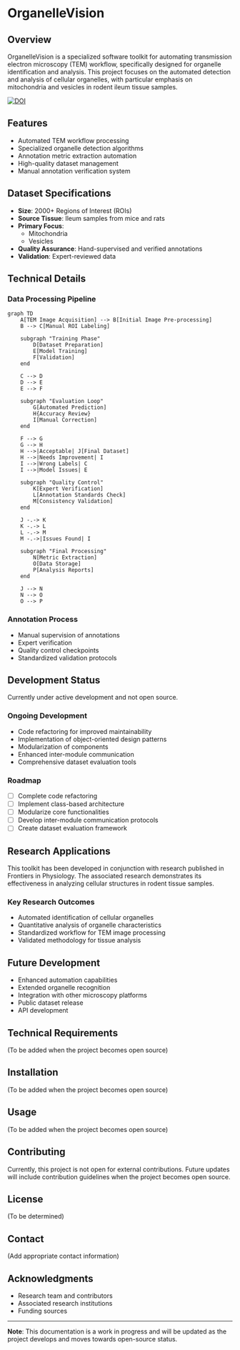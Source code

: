 # OrganelleVision

## Overview
OrganelleVision is a specialized software toolkit for automating transmission electron microscopy (TEM) workflow, specifically designed for organelle identification and analysis. This project focuses on the automated detection and analysis of cellular organelles, with particular emphasis on mitochondria and vesicles in rodent ileum tissue samples.

[![DOI](https://img.shields.io/badge/DOI-10.3389%2Ffphys.2023.1173636-blue)](https://www.frontiersin.org/articles/10.3389/fphys.2023.1173636/)

## Features
- Automated TEM workflow processing
- Specialized organelle detection algorithms
- Annotation metric extraction automation
- High-quality dataset management
- Manual annotation verification system

## Dataset Specifications
- **Size**: 2000+ Regions of Interest (ROIs)
- **Source Tissue**: Ileum samples from mice and rats
- **Primary Focus**: 
  - Mitochondria
  - Vesicles
- **Quality Assurance**: Hand-supervised and verified annotations
- **Validation**: Expert-reviewed data

## Technical Details

### Data Processing Pipeline

```mermaid
graph TD
    A[TEM Image Acquisition] --> B[Initial Image Pre-processing]
    B --> C[Manual ROI Labeling]
    
    subgraph "Training Phase"
        D[Dataset Preparation]
        E[Model Training]
        F[Validation]
    end
    
    C --> D
    D --> E
    E --> F
    
    subgraph "Evaluation Loop"
        G[Automated Prediction]
        H{Accuracy Review}
        I[Manual Correction]
    end
    
    F --> G
    G --> H
    H -->|Acceptable| J[Final Dataset]
    H -->|Needs Improvement| I
    I -->|Wrong Labels| C
    I -->|Model Issues| E
    
    subgraph "Quality Control"
        K[Expert Verification]
        L[Annotation Standards Check]
        M[Consistency Validation]
    end
    
    J -.-> K
    K -.-> L
    L -.-> M
    M -.->|Issues Found| I
    
    subgraph "Final Processing"
        N[Metric Extraction]
        O[Data Storage]
        P[Analysis Reports]
    end
    
    J --> N
    N --> O
    O --> P

``` 

### Annotation Process
- Manual supervision of annotations
- Expert verification
- Quality control checkpoints
- Standardized validation protocols

## Development Status
Currently under active development and not open source.

### Ongoing Development
- Code refactoring for improved maintainability
- Implementation of object-oriented design patterns
- Modularization of components
- Enhanced inter-module communication
- Comprehensive dataset evaluation tools

### Roadmap
- [ ] Complete code refactoring
- [ ] Implement class-based architecture
- [ ] Modularize core functionalities
- [ ] Develop inter-module communication protocols
- [ ] Create dataset evaluation framework

## Research Applications
This toolkit has been developed in conjunction with research published in Frontiers in Physiology. The associated research demonstrates its effectiveness in analyzing cellular structures in rodent tissue samples.

### Key Research Outcomes
- Automated identification of cellular organelles
- Quantitative analysis of organelle characteristics
- Standardized workflow for TEM image processing
- Validated methodology for tissue analysis

## Future Development
- Enhanced automation capabilities
- Extended organelle recognition
- Integration with other microscopy platforms
- Public dataset release
- API development

## Technical Requirements
(To be added when the project becomes open source)

## Installation
(To be added when the project becomes open source)

## Usage
(To be added when the project becomes open source)

## Contributing
Currently, this project is not open for external contributions. Future updates will include contribution guidelines when the project becomes open source.

## License
(To be determined)

## Contact
(Add appropriate contact information)

## Acknowledgments
- Research team and contributors
- Associated research institutions
- Funding sources

---

**Note**: This documentation is a work in progress and will be updated as the project develops and moves towards open-source status.